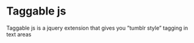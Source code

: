 # Taggable js

Taggable js is a jquery extension that gives you ”tumblr style” tagging in text areas